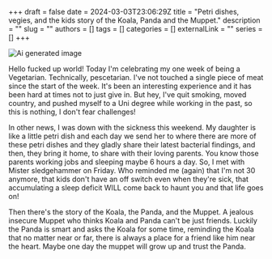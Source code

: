 +++ 
draft = false
date = 2024-03-03T23:06:29Z
title = "Petri dishes, vegies, and the kids story of the Koala, Panda and the Muppet."
description = ""
slug = ""
authors = []
tags = []
categories = []
externalLink = ""
series = []
+++

![Ai generated image](../../images/aigeneratedimage.jpeg) 

Hello fucked up world! Today I'm celebrating my one week of being a Vegetarian. Technically, pescetarian. I've not touched a single piece of meat since the start of the week. It's been an interesting experience and it has been hard at times not to just give in. But hey, I've quit smoking, moved country, and pushed myself to a Uni degree while working in the past, so this is nothing, I don't fear challenges!

In other news, I was down with the sickness this weekend. My daughter is like a little petri dish and each day we send her to where there are more of these petri dishes and they gladly share their latest bacterial findings, and then, they bring it home, to share with their loving parents. You know those parents working jobs and sleeping maybe 6 hours a day. So, I met with Mister sledgehammer on Friday. Who reminded me (again) that I'm not 30 anymore, that kids don't have an off switch even when they're sick, that accumulating a sleep deficit WILL come back to haunt you and that life goes on!

Then there's the story of the Koala, the Panda, and the Muppet. A jealous insecure Muppet who thinks Koala and Panda can't be just friends. Luckily the Panda is smart and asks the Koala for some time, reminding the Koala that no matter near or far, there is always a place for a friend like him near the heart. Maybe one day the muppet will grow up and trust the Panda.

